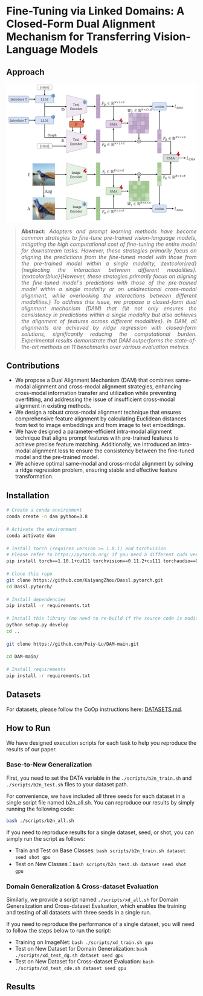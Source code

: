# Fine-Tuning via Linked Domains: A Closed-Form Dual Alignment Mechanism for Transferring Vision-Language Models
## Approach
![main figure](images/mainFigure.png)
> **<p align="justify"> Abstract:** *Adapters and prompt learning methods have become common strategies to fine-tune pre-trained vision-language models, mitigating the high computational cost of fine-tuning the entire model for downstream tasks. However, these strategies primarily focus on aligning the predictions from the fine-tuned model with those from the pre-trained model within a single modality, \textcolor{red}{neglecting the interaction between different modalities}. \textcolor{blue}{However, these strategies primarily focus on aligning the fine-tuned model's predictions with those of the pre-trained model within a single modality or on unidirectional cross-modal alignment, while overlooking the interactions between different modalities.} To address this issue, we propose a closed-form dual alignment mechanism (DAM) that {\it not only ensures the consistency in predictions within a single modality but also achieves the alignment of features across different modalities}. In DAM, all alignments are achieved by ridge regression with closed-form solutions, significantly reducing the computational burden. Experimental results demonstrate that DAM outperforms the state-of-the-art methods on 11 benchmarks over various evaluation metrics.* </p>

## Contributions
- We propose a Dual Alignment Mechanism (DAM) that combines same-modal alignment and cross-modal alignment strategies, enhancing cross-modal information transfer and utilization while preventing overfitting, and addressing the issue of insufficient cross-modal alignment in existing methods.
- We design a robust cross-modal alignment technique that ensures comprehensive feature alignment by calculating Euclidean distances from text to image embeddings and from image to text embeddings.
- We have designed a parameter-efficient intra-modal alignment technique that aligns prompt features with pre-trained features to achieve precise feature matching. Additionally, we introduced an intra-modal alignment loss to ensure the consistency between the fine-tuned model and the pre-trained model.
- We achieve optimal same-modal and cross-modal alignment by solving a ridge regression problem, ensuring stable and effective feature transformation.

## Installation
```bash
# Create a conda environment
conda create -n dam python=3.8

# Activate the environment
conda activate dam

# Install torch (requires version >= 1.8.1) and torchvision
# Please refer to https://pytorch.org/ if you need a different cuda version
pip install torch==1.10.1+cu111 torchvision==0.11.2+cu111 torchaudio==0.10.1 -f https://download.pytorch.org/whl/cu111/torch_stable.html

# Clone this repo
git clone https://github.com/KaiyangZhou/Dassl.pytorch.git
cd Dassl.pytorch/

# Install dependencies
pip install -r requirements.txt

# Install this library (no need to re-build if the source code is modified)
python setup.py develop
cd ..

git clone https://github.com/Peiy-Lu/DAM-main.git

cd DAM-main/

# Install requirements
pip install -r requirements.txt
```

## Datasets
For datasets, please follow the CoOp instructions here: [DATASETS.md](https://github.com/KaiyangZhou/CoOp/blob/main/DATASETS.md).

## How to Run
We have designed execution scripts for each task to help you reproduce the results of our paper.

### Base-to-New Generalization
First, you need to set the DATA variable in the `./scripts/b2n_train.sh` and `./scripts/b2n_test.sh` files to your dataset path.

For convenience, we have included all three seeds for each dataset in a single script file named b2n_all.sh. You can reproduce our results by simply running the following code:
```bash
bash ./scripts/b2n_all.sh
```
If you need to reproduce results for a single dataset, seed, or shot, you can simply run the script as follows:
- Train and Test on Base Classes: `bash scripts/b2n_train.sh dataset seed shot gpu`
- Test on New Classes：`bash scripts/b2n_test.sh dataset seed shot gpu`

### Domain Generalization & Cross-dataset Evaluation
Similarly, we provide a script named `./scripts/xd_all.sh` for Domain Generalization and Cross-dataset Evaluation, which enables the training and testing of all datasets with three seeds in a single run.

If you need to reproduce the performance of a single dataset, you will need to follow the steps below to run the script:
- Training on ImageNet: `bash ./scripts/xd_train.sh gpu`
- Test on New Dataset for Domain Generalization: `bash ./scripts/xd_test_dg.sh dataset seed gpu`
- Test on New Dataset for Cross-dataset Evaluation: `bash ./scripts/xd_test_cde.sh dataset seed gpu`

## Results


